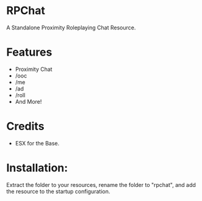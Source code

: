 # RPChat
A Standalone Proximity Roleplaying Chat Resource. 
# Features
- Proximity Chat
- /ooc
- /me
- /ad
- /roll
- And More!
# Credits
- ESX for the Base.
# Installation: 
Extract the folder to your resources, rename the folder to "rpchat", and add the resource to the startup configuration.
